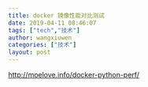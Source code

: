 ```yaml
---
title: docker 镜像性能对比测试
date: 2019-04-11 08:46:07
tags: ["tech","技术"]
author: wangxiuwen
categories: ["技术"]
layout: post
---
```


<http://moelove.info/docker-python-perf/>